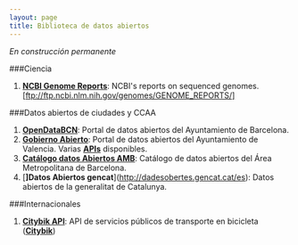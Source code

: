 ```yaml
---
layout: page
title: Biblioteca de datos abiertos
---
```


*En construcción permanente*

###Ciencia

1. [**NCBI Genome Reports**](ftp://ftp.ncbi.nlm.nih.gov/genomes/GENOME_REPORTS/): NCBI's reports on sequenced genomes.[ftp://ftp.ncbi.nlm.nih.gov/genomes/GENOME_REPORTS/]

###Datos abiertos de ciudades y CCAA

1. [**OpenDataBCN**](http://opendata.bcn.cat/): Portal de datos abiertos del Ayuntamiento de Barcelona.
2. [**Gobierno Abierto**](http://gobiernoabierto.valencia.es/es/): Portal de datos abiertos del Ayuntamiento de Valencia. Varias [**APIs**](http://gobiernoabierto.valencia.es/es/info-api/) disponibles.
3. [**Catálogo datos Abiertos AMB**](http://www.amb.cat/es/web/area-metropolitana/dades-obertes/cataleg-opendata): Catálogo de datos abiertos del Área Metropolitana de Barcelona.
4. [**]Datos Abiertos gencat**](http://dadesobertes.gencat.cat/es): Datos abiertos de la generalitat de Catalunya.

###Internacionales

1. [**Citybik API**](http://api.citybik.es/v2/): API de servicios públicos de transporte en bicicleta ([**Citybik**](http://www.citybik.es/))
